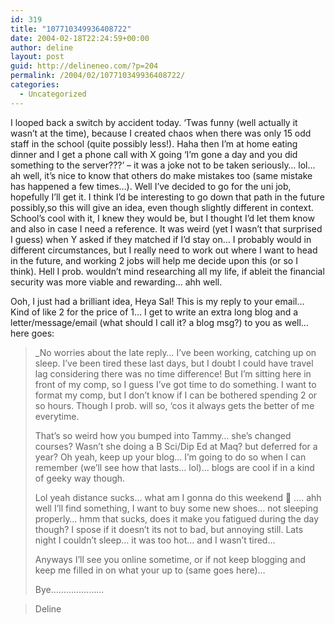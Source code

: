 ```yaml
---
id: 319
title: "107710349936408722"
date: 2004-02-18T22:24:59+00:00
author: deline
layout: post
guid: http://delineneo.com/?p=204
permalink: /2004/02/107710349936408722/
categories:
  - Uncategorized
---
```

I looped back a switch by accident today. &#8216;Twas funny (well actually it wasn&#8217;t at the time), because I created chaos when there was only 15 odd staff in the school (quite possibly less!). Haha then I&#8217;m at home eating dinner and I get a phone call with X going &#8216;I&#8217;m gone a day and you did something to the server???&#8217; &#8211; it was a joke not to be taken seriously&#8230; lol&#8230; ah well, it&#8217;s nice to know that others do make mistakes too (same mistake has happened a few times&#8230;). Well I&#8217;ve decided to go for the uni job, hopefully I&#8217;ll get it. I think I&#8217;d be interesting to go down that path in the future possibly,so this will give an idea, even though slightly different in context. School&#8217;s cool with it, I knew they would be, but I thought I&#8217;d let them know and also in case I need a reference. It was weird (yet I wasn&#8217;t that surprised I guess) when Y asked if they matched if I&#8217;d stay on&#8230; I probably would in different circumstances, but I really need to work out where I want to head in the future, and working 2 jobs will help me decide upon this (or so I think). Hell I prob. wouldn&#8217;t mind researching all my life, if ableit the financial security was more viable and rewarding&#8230; ahh well.

Ooh, I just had a brilliant idea, Heya Sal! This is my reply to your email&#8230; Kind of like 2 for the price of 1&#8230; I get to write an extra long blog and a letter/message/email (what should I call it? a blog msg?) to you as well&#8230; here goes:

> _No worries about the late reply&#8230; I&#8217;ve been working, catching up on sleep. I&#8217;ve been tired these last days, but I doubt I could have travel lag considering there was no time difference! But I&#8217;m sitting here in front of my comp, so I guess I&#8217;ve got time to do something. I want to format my comp, but I don&#8217;t know if I can be bothered spending 2 or so hours. Though I prob. will so, &#8216;cos it always gets the better of me everytime.</p> 
> 
> That&#8217;s so weird how you bumped into Tammy&#8230; she&#8217;s changed courses? Wasn&#8217;t she doing a B Sci/Dip Ed at Maq? but deferred for a year? Oh yeah, keep up your blog&#8230; I&#8217;m going to do so when I can remember (we&#8217;ll see how that lasts&#8230; lol)&#8230; blogs are cool if in a kind of geeky way though.
> 
> Lol yeah distance sucks&#8230; what am I gonna do this weekend 🙁 &#8230;. ahh well I&#8217;ll find something, I want to buy some new shoes&#8230; not sleeping properly&#8230; hmm that sucks, does it make you fatigued during the day though? I spose if it doesn&#8217;t its not to bad, but annoying still. Lats night I couldn&#8217;t sleep&#8230; it was too hot&#8230; and I wasn&#8217;t tired&#8230;
> 
> Anyways I&#8217;ll see you online sometime, or if not keep blogging and keep me filled in on what your up to (same goes here)&#8230;
> 
> Bye&#8230;&#8230;&#8230;&#8230;&#8230;&#8230;&#8230;
  
> Deline</i></blockquote>
